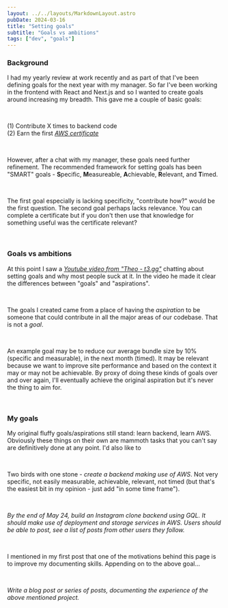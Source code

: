 ```yaml
---
layout: ../../layouts/MarkdownLayout.astro
pubDate: 2024-03-16
title: "Setting goals"
subtitle: "Goals vs ambitions"
tags: ["dev", "goals"]
---
```


<h3 class="font-medium text-lg my-4">Background</h3>

I had my yearly review at work recently and as part of that I've been defining goals for the next year with my manager. So far I've been working in the frontend with React and Next.js and so I wanted to create goals around increasing my breadth. This gave me a couple of basic goals:

<br>

(1) Contribute X times to backend code
<br>
(2) Earn the first [_AWS certificate_](https://aws.amazon.com/certification/certified-cloud-practitioner)  

<br>

However, after a chat with my manager, these goals need further refinement. The recommended framework for setting goals has been "SMART" goals - **S**pecific, **M**easureable, **A**chievable, **R**elevant, and **T**imed.

<br>

The first goal especially is lacking specificity, "contribute how?" would be the first question. The second goal perhaps lacks relevance. You can complete a certificate but if you don't then use that knowledge for something useful was the certificate relevant?

<br>

<h3 class="font-medium text-lg my-4">Goals vs ambitions</h3>

At this point I saw a [_Youtube video from "Theo - t3.gg"_](https://www.youtube.com/watch?v=rzwaaWH0ksk) chatting about setting goals and why most people suck at it. In the video he made it clear the differences between "goals" and "aspirations".

<br>

The goals I created came from a place of having the _aspiration_ to be someone that could contribute in all the major areas of our codebase. That is not a _goal_.

<br>

An example goal may be to reduce our average bundle size by 10% (specific and measurable), in the next month (timed). It may be relevant because we want to improve site performance and based on the context it may or may not be achievable. By proxy of doing these kinds of goals over and over again, I'll eventually achieve the original aspiration but it's never the thing to aim for.

<br>

<h3 class="font-medium text-lg my-4">My goals</h3>

My original fluffy goals/aspirations still stand: learn backend, learn AWS. Obviously these things on their own are mammoth tasks that you can't say are definitively done at any point. I'd also like to 

<br>

Two birds with one stone - _create a backend making use of AWS_. Not very specific, not easily measurable, achievable, relevant, not timed (but that's the easiest bit in my opinion - just add "in some time frame").

<br>

_By the end of May 24, build an Instagram clone backend using GQL. It should make use of deployment and storage services in AWS. Users should be able to post, see a list of posts from other users they follow._

<br>

I mentioned in my first post that one of the motivations behind this page is to improve my documenting skills. Appending on to the above goal...

<br>

_Write a blog post or series of posts, documenting the experience of the above mentioned project._
